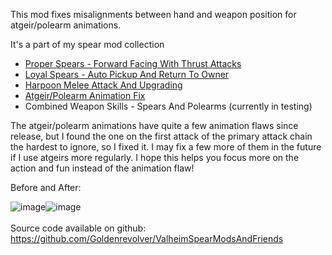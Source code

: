 This mod fixes misalignments between hand and weapon position for atgeir/polearm animations.

It's a part of my spear mod collection
- [Proper Spears - Forward Facing With Thrust Attacks](https://valheim.thunderstore.io/package/Goldenrevolver/Proper_Spears_Forward_Facing_With_Thrust_Attacks/)
- [Loyal Spears - Auto Pickup And Return To Owner](https://valheim.thunderstore.io/package/Goldenrevolver/Loyal_Spears_Auto_Pickup_And_Return_To_Owner/)
- [Harpoon Melee Attack And Upgrading](https://valheim.thunderstore.io/package/Goldenrevolver/Harpoon_Melee_Attack_And_Upgrading/)
- [Atgeir/Polearm Animation Fix](https://valheim.thunderstore.io/package/Goldenrevolver/Atgeir_Polearm_Animation_Fix/)
- Combined Weapon Skills - Spears And Polearms (currently in testing)

The atgeir/polearm animations have quite a few animation flaws since release, but I found the one on the first attack of the primary attack chain the hardest to ignore, so I fixed it. I may fix a few more of them in the future if I use atgeirs more regularly. I hope this helps you focus more on the action and fun instead of the animation flaw!

Before and After:

![image](https://staticdelivery.nexusmods.com/mods/3667/images/2576/2576-1697789372-53824105.gif)![image](https://staticdelivery.nexusmods.com/mods/3667/images/2576/2576-1697789380-1503943456.gif)
\
\
Source code available on github: https://github.com/Goldenrevolver/ValheimSpearModsAndFriends